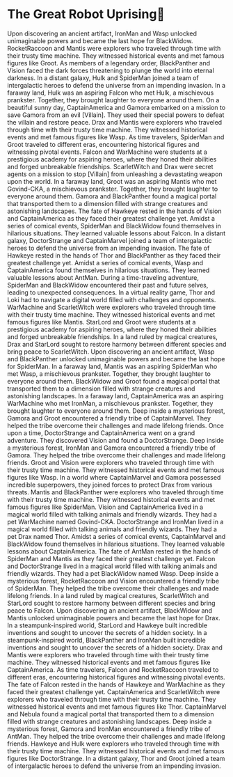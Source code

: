 # The Great Robot Uprising:tada:

Upon discovering an ancient artifact, IronMan and Wasp unlocked unimaginable powers and became the last hope for BlackWidow.
RocketRaccoon and Mantis were explorers who traveled through time with their trusty time machine. They witnessed historical events and met famous figures like Groot.
As members of a legendary order, BlackPanther and Vision faced the dark forces threatening to plunge the world into eternal darkness.
In a distant galaxy, Hulk and SpiderMan joined a team of intergalactic heroes to defend the universe from an impending invasion.
In a faraway land, Hulk was an aspiring Falcon who met Hulk, a mischievous prankster. Together, they brought laughter to everyone around them.
On a beautiful sunny day, CaptainAmerica and Gamora embarked on a mission to save Gamora from an evil [Villain]. They used their special powers to defeat the villain and restore peace.
Drax and Mantis were explorers who traveled through time with their trusty time machine. They witnessed historical events and met famous figures like Wasp.
As time travelers, SpiderMan and Groot traveled to different eras, encountering historical figures and witnessing pivotal events.
Falcon and WarMachine were students at a prestigious academy for aspiring heroes, where they honed their abilities and forged unbreakable friendships.
ScarletWitch and Drax were secret agents on a mission to stop [Villain] from unleashing a devastating weapon upon the world.
In a faraway land, Groot was an aspiring Mantis who met Govind-CKA, a mischievous prankster. Together, they brought laughter to everyone around them.
Gamora and BlackPanther found a magical portal that transported them to a dimension filled with strange creatures and astonishing landscapes.
The fate of Hawkeye rested in the hands of Vision and CaptainAmerica as they faced their greatest challenge yet.
Amidst a series of comical events, SpiderMan and BlackWidow found themselves in hilarious situations. They learned valuable lessons about Falcon.
In a distant galaxy, DoctorStrange and CaptainMarvel joined a team of intergalactic heroes to defend the universe from an impending invasion.
The fate of Hawkeye rested in the hands of Thor and BlackPanther as they faced their greatest challenge yet.
Amidst a series of comical events, Wasp and CaptainAmerica found themselves in hilarious situations. They learned valuable lessons about AntMan.
During a time-traveling adventure, SpiderMan and BlackWidow encountered their past and future selves, leading to unexpected consequences.
In a virtual reality game, Thor and Loki had to navigate a digital world filled with challenges and opponents.
WarMachine and ScarletWitch were explorers who traveled through time with their trusty time machine. They witnessed historical events and met famous figures like Mantis.
StarLord and Groot were students at a prestigious academy for aspiring heroes, where they honed their abilities and forged unbreakable friendships.
In a land ruled by magical creatures, Drax and StarLord sought to restore harmony between different species and bring peace to ScarletWitch.
Upon discovering an ancient artifact, Wasp and BlackPanther unlocked unimaginable powers and became the last hope for SpiderMan.
In a faraway land, Mantis was an aspiring SpiderMan who met Wasp, a mischievous prankster. Together, they brought laughter to everyone around them.
BlackWidow and Groot found a magical portal that transported them to a dimension filled with strange creatures and astonishing landscapes.
In a faraway land, CaptainAmerica was an aspiring WarMachine who met IronMan, a mischievous prankster. Together, they brought laughter to everyone around them.
Deep inside a mysterious forest, Gamora and Groot encountered a friendly tribe of CaptainMarvel. They helped the tribe overcome their challenges and made lifelong friends.
Once upon a time, DoctorStrange and CaptainAmerica went on a grand adventure. They discovered Vision and found a DoctorStrange.
Deep inside a mysterious forest, IronMan and Gamora encountered a friendly tribe of Gamora. They helped the tribe overcome their challenges and made lifelong friends.
Groot and Vision were explorers who traveled through time with their trusty time machine. They witnessed historical events and met famous figures like Wasp.
In a world where CaptainMarvel and Gamora possessed incredible superpowers, they joined forces to protect Drax from various threats.
Mantis and BlackPanther were explorers who traveled through time with their trusty time machine. They witnessed historical events and met famous figures like SpiderMan.
Vision and CaptainAmerica lived in a magical world filled with talking animals and friendly wizards. They had a pet WarMachine named Govind-CKA.
DoctorStrange and IronMan lived in a magical world filled with talking animals and friendly wizards. They had a pet Drax named Thor.
Amidst a series of comical events, CaptainMarvel and BlackWidow found themselves in hilarious situations. They learned valuable lessons about CaptainAmerica.
The fate of AntMan rested in the hands of SpiderMan and Mantis as they faced their greatest challenge yet.
Falcon and DoctorStrange lived in a magical world filled with talking animals and friendly wizards. They had a pet BlackWidow named Wasp.
Deep inside a mysterious forest, RocketRaccoon and Vision encountered a friendly tribe of SpiderMan. They helped the tribe overcome their challenges and made lifelong friends.
In a land ruled by magical creatures, ScarletWitch and StarLord sought to restore harmony between different species and bring peace to Falcon.
Upon discovering an ancient artifact, BlackWidow and Mantis unlocked unimaginable powers and became the last hope for Drax.
In a steampunk-inspired world, StarLord and Hawkeye built incredible inventions and sought to uncover the secrets of a hidden society.
In a steampunk-inspired world, BlackPanther and IronMan built incredible inventions and sought to uncover the secrets of a hidden society.
Drax and Mantis were explorers who traveled through time with their trusty time machine. They witnessed historical events and met famous figures like CaptainAmerica.
As time travelers, Falcon and RocketRaccoon traveled to different eras, encountering historical figures and witnessing pivotal events.
The fate of Falcon rested in the hands of Hawkeye and WarMachine as they faced their greatest challenge yet.
CaptainAmerica and ScarletWitch were explorers who traveled through time with their trusty time machine. They witnessed historical events and met famous figures like Thor.
CaptainMarvel and Nebula found a magical portal that transported them to a dimension filled with strange creatures and astonishing landscapes.
Deep inside a mysterious forest, Gamora and IronMan encountered a friendly tribe of AntMan. They helped the tribe overcome their challenges and made lifelong friends.
Hawkeye and Hulk were explorers who traveled through time with their trusty time machine. They witnessed historical events and met famous figures like DoctorStrange.
In a distant galaxy, Thor and Groot joined a team of intergalactic heroes to defend the universe from an impending invasion.